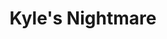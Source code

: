 ---
mission_id: nightmare
editorsChoice:
title: "Kyle's Nightmare"
authors: 
    - "Alexi Novikov"
date:
filename: ""
description: "Kyle has fallen asleep after a hard day's work. And he's having a terrible nightmare. Your job is simple(or is it?): just survive..."
heroImage: "./nightmare.png"
levelReplaced:	SECBASE
difficulty: yes
bm:	no
fme: no
wax: no
three_do: no
voc: no
gmd: no
vue: no
lfd: no
base: "New level from scratch" 
editors: "Unknown"

---